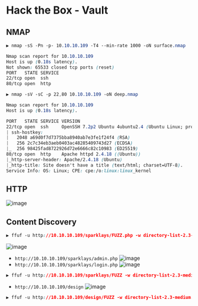 # Hack the Box - Vault

## NMAP
```CSS
▶ nmap -sS -Pn -p- 10.10.10.109 -T4 --min-rate 1000 -oN surface.nmap

Nmap scan report for 10.10.10.109
Host is up (0.18s latency).
Not shown: 65533 closed tcp ports (reset)
PORT   STATE SERVICE
22/tcp open  ssh
80/tcp open  http
```

```CSS
▶ nmap -sV -sC -p 22,80 10.10.10.109 -oN deep.nmap

Nmap scan report for 10.10.10.109
Host is up (0.18s latency).

PORT   STATE SERVICE VERSION
22/tcp open  ssh     OpenSSH 7.2p2 Ubuntu 4ubuntu2.4 (Ubuntu Linux; protocol 2.0)
| ssh-hostkey: 
|   2048 a69d0f7d7375bba8940ab7e3fe1f24f4 (RSA)
|   256 2c7c34eb3aeb0403ac48285409743d27 (ECDSA)
|_  256 98425fad8722926d72e6666c82c10983 (ED25519)
80/tcp open  http    Apache httpd 2.4.18 ((Ubuntu))
|_http-server-header: Apache/2.4.18 (Ubuntu)
|_http-title: Site doesn't have a title (text/html; charset=UTF-8).
Service Info: OS: Linux; CPE: cpe:/o:linux:linux_kernel
```

## HTTP
![image](https://user-images.githubusercontent.com/83878909/234180522-bb09553f-542f-489d-97e8-6801fbcb6287.png)

## Content Discovery
```CSS
▶ ffuf -u http://10.10.10.109/sparklays/FUZZ.php -w directory-list-2.3-medium.txt
```
![image](https://user-images.githubusercontent.com/83878909/234184393-f4915ea3-9ec4-46f5-a818-4da6beb33aae.png)

  - `http://10.10.10.109/sparklays/admin.php`
![image](https://user-images.githubusercontent.com/83878909/234184649-5d3736d8-42b0-437b-8b86-b7e50f487e50.png)
  - `http://10.10.10.109/sparklays/login.php`
![image](https://user-images.githubusercontent.com/83878909/234184743-478cd40a-74f0-46ec-afc7-43f87e26a58e.png)

```CSS
▶ ffuf -u http://10.10.10.109/sparklays/FUZZ -w directory-list-2.3-medium.txt
```
  - `http://10.10.10.109/design`
![image](https://user-images.githubusercontent.com/83878909/234189057-8b29a378-8541-4523-a916-afe15332d2ae.png)

```CSS
▶ ffuf -u http://10.10.10.109/design/FUZZ -w directory-list-2.3-medium.txt
```
